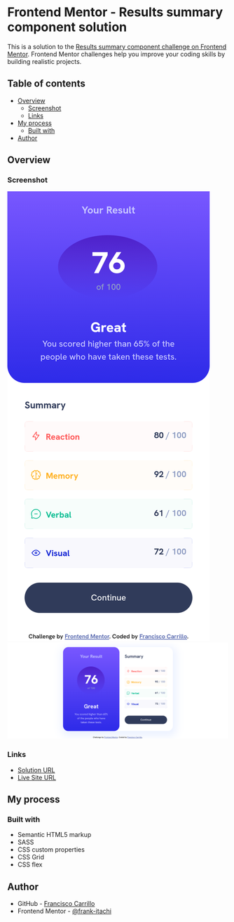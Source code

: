 # Frontend Mentor - Results summary component solution

This is a solution to the [Results summary component challenge on Frontend Mentor](https://www.frontendmentor.io/challenges/results-summary-component-CE_K6s0maV). Frontend Mentor challenges help you improve your coding skills by building realistic projects. 

## Table of contents

- [Overview](#overview)
  - [Screenshot](#screenshot)
  - [Links](#Links)
- [My process](#my-process)
  - [Built with](#built-with)
- [Author](#author)

## Overview

### Screenshot

![](./assets/images/screenshot1.jpg)
![](./assets/images/screenshot2.jpg)


### Links

- [Solution URL](https://github.com/frank-itachi/Web-Development/tree/master/results-summary-component)
- [Live Site URL](https://frank-itachi.github.io/Web-Development/results-summary-component/)

## My process

### Built with

- Semantic HTML5 markup
- SASS
- CSS custom properties
- CSS Grid
- CSS flex

## Author

- GitHub - [Francisco Carrillo](https://github.com/frank-itachi)
- Frontend Mentor - [@frank-itachi](https://www.frontendmentor.io/profile/frank-itachi)